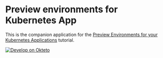 # Preview environments for Kubernetes App

This is the companion application for the [Preview Environments for your Kubernetes Applications](https://okteto.com/docs/tutorials/preview-environments/) tutorial.

[![Develop on Okteto](https://okteto.com/develop-okteto.svg)](https://okteto.ramiro.dev.okteto.net//deploy)

